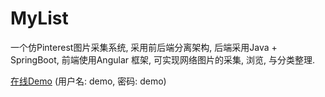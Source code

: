 # MyList
一个仿Pinterest图片采集系统, 采用前后端分离架构, 后端采用Java + SpringBoot, 前端使用Angular 框架, 可实现网络图片的采集, 浏览, 与分类整理.

[在线Demo](https://list.demo.k360.cf) (用户名: demo, 密码: demo)
